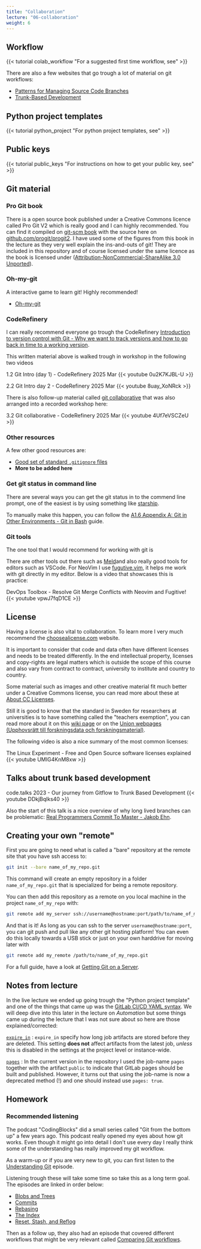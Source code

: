 ```yaml
---
title: "Collaboration"
lecture: "06-collaboration"
weight: 6
---
```


## Workflow

{{< tutorial colab_workflow "For a suggested first time workflow, see" >}}

There are also a few websites that go trough a lot of material on git workflows:

- [Patterns for Managing Source Code Branches](https://martinfowler.com/articles/branching-patterns.html#BasePatterns)
- [Trunk-Based Development](https://trunkbaseddevelopment.com/)

## Python project templates

{{< tutorial python_project "For python project templates, see" >}}

## Public keys

{{< tutorial public_keys "For instructions on how to get your public key, see" >}}

## Git material

### Pro Git book

There is a open source book published under a Creative Commons licence called Pro Git V2 which is
really good and I can highly recommended. You can find it compiled on [git-scm
book](https://git-scm.com/book/en/v2) with the source here on
[github.com/progit/progit2](https://github.com/progit/progit2). I have used some of the figures from
this book in the lecture as they very well explain the ins-and-outs of git! They are included in
this repository and of course licensed under the same licence as the book is licensed under
([Attribution-NonCommercial-ShareAlike 3.0
Unported](https://creativecommons.org/licenses/by-nc-sa/3.0)).

### Oh-my-git

A interactive game to learn git! Highly recommended!

- [Oh-my-git](https://ohmygit.org/)

### CodeRefinery

I can really recommend everyone go trough the CodeRefinery [Introduction to version control with Git - Why we want to track versions and how to go back in time to a working version](https://coderefinery.github.io/git-intro/). 

This written material above is walked trough in workshop in the following two videos

1.2 Git Intro (day 1) - CodeRefinery 2025 Mar
{{< youtube 0u2K7KJBL-U >}}

2.2 Git Intro day 2 - CodeRefinery 2025 Mar
{{< youtube 8uay_XoNRck >}}

There is also follow-up material called [git collaborative](https://coderefinery.github.io/git-collaborative/) that was also arranged into a recorded workshop here:

3.2 Git collaborative - CodeRefinery 2025 Mar
{{< youtube 4Uf7eVSCZeU >}}

### Other resources

A few other good resources are:

- [Good set of standard `.gitignore` files](https://github.com/github/gitignore)
- **More to be added here**

### Get git status in command line

There are several ways you can get the git status in to the commend line prompt, one of the easiest is by using something like [starship](https://starship.rs/). 

To manually make this happen, you can follow the [A1.6 Appendix A: Git in Other Environments - Git in Bash](https://git-scm.com/book/en/v2/Appendix-A%3A-Git-in-Other-Environments-Git-in-Bash) guide.

### Git tools

The one tool that I would recommend for working with git is []()

There are other tools out there such as [Meld](https://gnome.pages.gitlab.gnome.org/meld/#)and also
really good tools for editors such as VSCode. For NeoVim I use [fugutive.vim](https://github.com/tpope/vim-fugitive), it helps me work with git directly in my editor. Below is a video that showcases this is practice:

DevOps Toolbox - Resolve Git Merge Conflicts with Neovim and Fugitive!
{{< youtube vpwJ7fqD1CE >}}

## License

Having a license is also vital to collaboration. To learn more I very much recommend the [choosealicense.com](https://choosealicense.com/) website.

It is important to consider that code and data often have different licenses and needs to be treated
differently. In the end intellectual property, licenses and copy-rights are legal matters which is
outside the scope of this course and also vary from contract to contract, university to institute
and country to country.

Some material such as images and other creative material fit much better under a Creative Commons
license, you can read more about these at [About CC Licenses](https://creativecommons.org/share-your-work/cclicenses/).

Still it is good to know that the standard in Sweden for researchers at universities is to have
something called the "teachers exemption", you can read more about it on this [wiki page](https://sv.wikipedia.org/wiki/L%C3%A4rarundantag) or on the [Union webpages (Upphovsrätt till forskningsdata och forskningsmaterial)](https://sulf.se/jobb-lon-och-villkor/upphovsratt/upphovsratt-till-forskningsdata-och-forskningsmaterial/).


The following video is also a nice summary of the most common licenses:

The Linux Experiment - Free and Open Source software licenses explained
{{< youtube UMIG4KnM8xw >}}


## Talks about trunk based development

code.talks 2023 - Our journey from Gitflow to Trunk Based Development
{{< youtube DDkjBqlks40 >}}

Also the start of this talk is a nice overview of why long lived branches can be problematic: [Real Programmers Commit To Master - Jakob Ehn](https://www.youtube.com/watch?v=hL1OZfgoZGk).


## Creating your own "remote"

First you are going to need what is called a "bare" repository at the remote site that you have ssh
access to:

```bash
git init --bare name_of_my_repo.git
```

This command will create an empty repository in a folder `name_of_my_repo.git` that is specialized for being a remote repository.

You can then add this repository as a remote on you local machine in the project `name_of_my_repo` with:

```bash
git remote add my_server ssh://username@hostname:port/path/to/name_of_my_repo.git
```

And that is it! As long as you can ssh to the server `username@hostname:port`, you can git push and
pull like any other git hosting platform! You can even do this locally towards a USB stick or just
on your own harddrive for moving later with

```bash
git remote add my_remote /path/to/name_of_my_repo.git 
```

For a full guide, have a look at [Getting Git on a Server](https://git-scm.com/book/en/v2/Git-on-the-Server-Getting-Git-on-a-Server).


## Notes from lecture

In the live lecture we ended up going trough the "Python project template" and one of the things
that came up was the [GitLab CI/CD YAML syntax](https://docs.gitlab.com/ci/yaml/). We will deep dive
into this later in the lecture on *Automation* but some things came up during the lecture that I was
not sure about so here are those explained/corrected:

[`expire_in`](https://docs.gitlab.com/ci/yaml/#artifactsexpire_in)
: `expire_in` specify how long job artifacts are stored before they are deleted. This setting **does not** affect artifacts from the latest job, *unless* this is disabled in the settings at the project level or instance-wide.

[`pages`](https://docs.gitlab.com/ci/yaml/#pages)
: In the current version in the repository I used the job-name `pages` together with the artifact
`public` to indicate that GitLab pages should be built and published. However, it turns out that
using the job-name is now a deprecated method (!) and one should instead use `pages: true`.


## Homework

### Recommended listening

The podcast "CodingBlocks" did a small series called "Git from the bottom up" a few years ago. This podcast really opened my eyes about how git works. Even though it might go into detail I don't use every day I really think some of the understanding has really improved my git workflow.

As a warm-up or if you are very new to git, you can first listen to the [Understanding Git](https://www.codingblocks.net/podcast/understanding-git/) episode.

Listening trough these will take some time so take this as a long term goal. The episodes are linked in order below:

- [Blobs and Trees](https://www.codingblocks.net/episode191)
- [Commits](https://www.codingblocks.net/episode192)
- [Rebasing](https://www.codingblocks.net/episode193)
- [The Index](https://www.codingblocks.net/episode194)
- [Reset, Stash, and Reflog](https://www.codingblocks.net/episode195)

Then as a follow up, they also had an episode that covered different workflows that might be very relevant called [Comparing Git workflows](https://www.codingblocks.net/podcast/comparing-git-workflows/).

